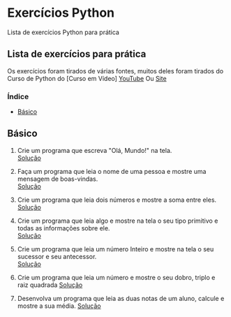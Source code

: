 # Exercícios Python
Lista de exercícios Python para prática

## Lista de exercícios para prática
Os exercícios foram tirados de várias fontes, muitos deles foram tirados do Curso de Python do [Curso em Vídeo]
[YouTube](https://www.youtube.com/c/CursoemVídeo) Ou [Site](https://www.cursoemvideo.com)

### Índice
- [Básico](#básico)

## Básico
1. Crie um programa que escreva "Olá, Mundo!" na tela.<br>
 [Solução](https://github.com/PedroHenriRB/Exercicios_Python/blob/main/basico/ex001.py)<br>

2. Faça um programa que leia o nome de uma pessoa e mostre uma mensagem de boas-vindas.<br>
 [Solução](https://github.com/PedroHenriRB/Exercicios_Python/blob/main/basico/ex002.py)<br>

3. Crie um programa que leia dois números e mostre a soma entre eles.<br>
 [Solução](https://github.com/PedroHenriRB/Exercicios_Python/blob/main/basico/ex003.py)<br>

4. Crie um programa que leia algo e mostre na tela o seu tipo primitivo e todas as informações sobre ele.<br>
 [Solução](https://github.com/PedroHenriRB/Exercicios_Python/blob/main/basico/ex004.py)<br>

5. Crie um programa que leia um número Inteiro e mostre na tela o seu sucessor e seu antecessor.<br>
 [Solução](https://github.com/PedroHenriRB/Exercicios_Python/blob/main/basico/ex005.py)<br>

6. Crie um programa que leia um número e mostre o seu dobro, triplo e raiz quadrada 
 [Solução](https://github.com/PedroHenriRB/Exercicios_Python/blob/main/basico/ex006.py)

7. Desenvolva um programa que leia as duas notas de um aluno, calcule e mostre a sua média.
 [Solução](https://github.com/PedroHenriRB/Exercicios_Python/blob/main/basico/ex007.py)
